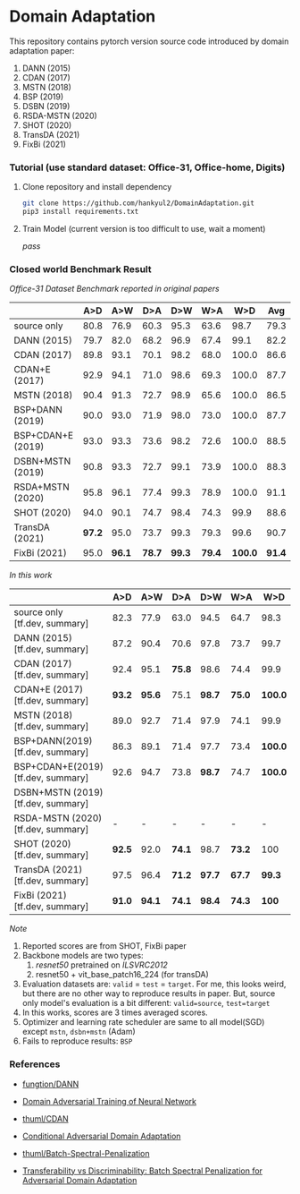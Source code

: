 # Domain Adaptation

This repository contains pytorch version source code introduced by domain adaptation paper:

1. DANN (2015)
2. CDAN (2017)
3. MSTN (2018)
4. BSP (2019)
5. DSBN (2019)
6. RSDA-MSTN (2020)
7. SHOT (2020)
8. TransDA (2021)
9. FixBi (2021)



### Tutorial (use standard dataset: Office-31, Office-home, Digits)

1. Clone repository and install dependency

   ```bash
   git clone https://github.com/hankyul2/DomainAdaptation.git
   pip3 install requirements.txt
   ```

2. Train Model (current version is too difficult to use, wait a moment)

   *pass*



### Closed world Benchmark Result

*Office-31 Dataset Benchmark reported in original papers*

|                   | A>D      | A>W      | D>A      | D>W      | W>A      | W>D       | Avg      |
| ----------------- | -------- | -------- | -------- | -------- | -------- | --------- | -------- |
| source only       | 80.8     | 76.9     | 60.3     | 95.3     | 63.6     | 98.7      | 79.3     |
| DANN (2015)       | 79.7     | 82.0     | 68.2     | 96.9     | 67.4     | 99.1      | 82.2     |
| CDAN (2017)       | 89.8     | 93.1     | 70.1     | 98.2     | 68.0     | 100.0     | 86.6     |
| CDAN+E (2017)     | 92.9     | 94.1     | 71.0     | 98.6     | 69.3     | 100.0     | 87.7     |
| MSTN (2018)       | 90.4     | 91.3     | 72.7     | 98.9     | 65.6     | 100.0     | 86.5     |
| BSP+DANN (2019)   | 90.0     | 93.0     | 71.9     | 98.0     | 73.0     | 100.0     | 87.7     |
| BSP+CDAN+E (2019) | 93.0     | 93.3     | 73.6     | 98.2     | 72.6     | 100.0     | 88.5     |
| DSBN+MSTN (2019)  | 90.8     | 93.3     | 72.7     | 99.1     | 73.9     | 100.0     | 88.3     |
| RSDA+MSTN (2020)  | 95.8     | 96.1     | 77.4     | 99.3     | 78.9     | 100.0     | 91.1     |
| SHOT (2020)       | 94.0     | 90.1     | 74.7     | 98.4     | 74.3     | 99.9      | 88.6     |
| TransDA (2021)    | **97.2** | 95.0     | 73.7     | 99.3     | 79.3     | 99.6      | 90.7     |
| FixBi (2021)      | 95.0     | **96.1** | **78.7** | **99.3** | **79.4** | **100.0** | **91.4** |

*In this work*

|                                         | A>D      | A>W      | D>A      | D>W      | W>A      | W>D       | Avg      |
| --------------------------------------- | -------- | -------- | -------- | -------- | -------- | --------- | -------- |
| source only<br />[tf.dev, summary]      | 82.3     | 77.9     | 63.0     | 94.5     | 64.7     | 98.3      | 80.1     |
| DANN (2015)<br />[tf.dev, summary]      | 87.2     | 90.4     | 70.6     | 97.8     | 73.7     | 99.7      | 86.6     |
| CDAN (2017)<br />[tf.dev, summary]      | 92.4     | 95.1     | **75.8** | 98.6     | 74.4     | 99.9      | 89.4     |
| CDAN+E (2017)<br />[tf.dev, summary]    | **93.2** | **95.6** | 75.1     | **98.7** | **75.0** | **100.0** | **89.6** |
| MSTN (2018)<br />[tf.dev, summary]      | 89.0     | 92.7     | 71.4     | 97.9     | 74.1     | 99.9      | 87.5     |
| BSP+DANN(2019)<br />[tf.dev, summary]   | 86.3     | 89.1     | 71.4     | 97.7     | 73.4     | **100.0** | 86.3     |
| BSP+CDAN+E(2019)<br />[tf.dev, summary] | 92.6     | 94.7     | 73.8     | **98.7** | 74.7     | **100.0** | 89.1     |
| DSBN+MSTN (2019)<br />[tf.dev, summary] |          |          |          |          |          |           |          |
| RSDA-MSTN (2020)<br />[tf.dev, summary] | -        | -        | -        | -        | -        | -         | -        |
| SHOT (2020)<br />[tf.dev, summary]      | **92.5** | 92.0     | **74.1** | 98.7     | **73.2** | 100       | **88.4** |
| TransDA (2021)<br />[tf.dev, summary]   | 97.5     | 96.4     | **71.2** | **97.7** | **67.7** | **99.3**  | **88.3** |
| FixBi (2021)<br />[tf.dev, summary]     | **91.0** | **94.1** | **74.1** | **98.4** | **74.3** | **100**   | **88.7** |

*Note*

1. Reported scores are from SHOT, FixBi paper
2. Backbone models are two types:
   1. *resnet50* pretrained on *ILSVRC2012*
   2. resnet50 + vit_base_patch16_224 (for transDA)
3. Evaluation datasets are:  `valid` = `test` = `target`. For me, this looks weird, but there are no other way to reproduce results in paper. But, source only model's evaluation is a bit different: `valid=source`, `test=target`
4. In this works, scores are 3 times averaged scores.
6. Optimizer and learning rate scheduler are same to all model(SGD) except `mstn`, `dsbn+mstn` (Adam)
7. Fails to reproduce results: `BSP`



### References

- [fungtion/DANN](https://github.com/fungtion/DANN)
- [Domain Adversarial Training of Neural Network](https://arxiv.org/abs/1505.07818)
- [thuml/CDAN](https://github.com/thuml/CDAN)
- [Conditional Adversarial Domain Adaptation](https://arxiv.org/abs/1705.10667)

- [thuml/Batch-Spectral-Penalization](https://github.com/thuml/Batch-Spectral-Penalization)
- [Transferability vs Discriminability: Batch Spectral Penalization for Adversarial Domain Adaptation](http://proceedings.mlr.press/v97/chen19i.html)